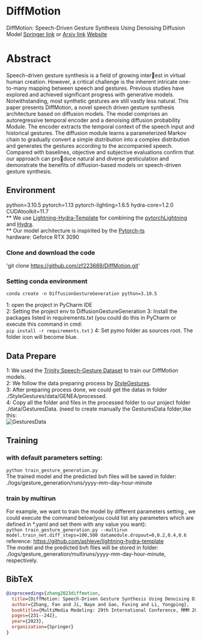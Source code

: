 # DiffMotion
DiffMotion: Speech-Driven Gesture Synthesis Using Denoising Diffusion Model [Springer link](https://link.springer.com/chapter/10.1007/978-3-031-27077-2_18) or [Arxiv link](https://arxiv.org/pdf/2301.10047.pdf)
[Website](https://zf223669.github.io/DiffMotionWebsite/)
# Abstract
Speech-driven gesture synthesis is a field of growing interest in virtual human creation. However, a critical challenge is the inherent intricate one-to-many mapping between speech and gestures. Previous studies have explored and achieved significant progress with generative models. Notwithstanding, most synthetic gestures are still vastly less natural. This paper presents DiffMotion, a novel speech driven gesture synthesis architecture based on diffusion models. The model comprises an autoregressive temporal encoder and a denoising diffusion probability Module. The encoder extracts the temporal context of the speech input and historical gestures. The diffusion module learns a parameterized Markov chain to gradually convert a simple distribution into a complex distribution and generates the gestures according to the accompanied speech. Compared with baselines, objective and subjective evaluations confirm that our approach can produce natural and diverse gesticulation and demonstrate the benefits of diffusion-based models on speech-driven gesture synthesis.
## Environment
python=3.10.5 pytorch=1.13 pytorch-lighting=1.6.5 hydra-core=1.2.0 CUDAtoolkit=11.7  
** We use [Lightning-Hydra-Template](https://github.com/ashleve/lightning-hydra-template) for combining the [pytorchLightning](https://www.pytorchlightning.ai/) and [Hydra](https://hydra.cc/).  
** Our model architecture is inspirited by the [Pytorch-ts](https://github.com/zalandoresearch/pytorch-ts)  
hardware: Geforce RTX 3090

### Clone and download the code
'git clone https://github.com/zf223669/DiffMotion.git' 
### Setting conda environment
`conda create -n DiffusionGestureGeneration python=3.10.5`

1: open the project in PyCharm IDE  
2: Setting the project env to DiffusionGestureGeneration
3: Install the packages listed in requirements.txt (you could do this in PyCharm or execute this command in cmd:  
`pip install -r requirements.txt` )
4: Set pymo folder as sources root. The folder icon will become blue.

## Data Prepare
1: We used the [Trinity Speech-Gesture Dataset](https://trinityspeechgesture.scss.tcd.ie/) to train our DiffMotion models.  
2: We follow the data preparing process by [StyleGestures](https://github.com/simonalexanderson/StyleGestures).  
3: After preparing process done, we could get the datas in folder ./StyleGestures/data/GENEA/processed.  
4: Copy all the folder and files in the processed folder to our project folder ./data/GesturesData. (need to create manually the GesturesData folder,like this:  
![GesturesData](screenShot/GesturesData.png) 

## Training
### with default parameters setting:
`python train_gesture_generation.py`  
The trained model and the predicted bvh files will be saved in folder:  
./logs/gesture_generation/runs/yyyy-mm-day-hour-minute


### train by multirun
For example, we want to train the model by different parameters setting , we could execute the command below(you could list any parameters which are defined in *.yaml  and set them with any value you want):  
`python train_gesture_generation.py --multirun model.train_net.diff_steps=100,500 datamodule.dropout=0,0.2,0.4,0.6`  
reference: https://github.com/ashleve/lightning-hydra-template  
The model and the predicted bvh files will be stored in folder:  
./logs/gesture_generation/multiruns/yyyy-mm-day-hour-minute, respectively.


## BibTeX

```bibtex
@inproceedings{zhang2023diffmotion,
  title={DiffMotion: Speech-Driven Gesture Synthesis Using Denoising Diffusion Model},
  author={Zhang, Fan and Ji, Naye and Gao, Fuxing and Li, Yongping},
  booktitle={MultiMedia Modeling: 29th International Conference, MMM 2023, Bergen, Norway, January 9--12, 2023, Proceedings, Part I},
  pages={231--242},
  year={2023},
  organization={Springer}
}
```
